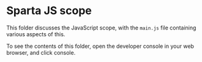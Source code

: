 # Sparta JS scope

This folder discusses the JavaScript scope, with the ```main.js``` file containing various aspects of this.

To see the contents of this folder, open the developer console in your web browser, and click console.
